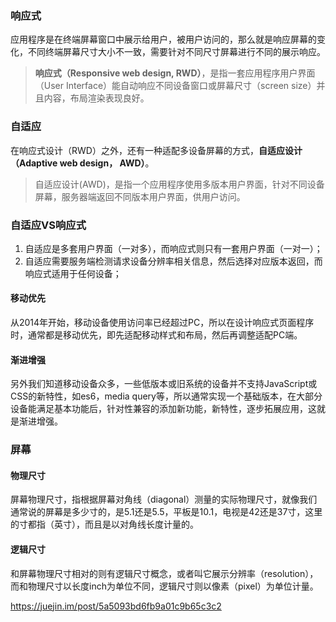 ### 响应式

应用程序是在终端屏幕窗口中展示给用户，被用户访问的，那么就是响应屏幕的变化，不同终端屏幕尺寸大小不一致，需要针对不同尺寸屏幕进行不同的展示响应。

> **响应式（Responsive web design, RWD）**，是指一套应用程序用户界面（User Interface）能自动响应不同设备窗口或屏幕尺寸（screen size）并且内容，布局渲染表现良好。

### 自适应

在响应式设计（RWD）之外，还有一种适配多设备屏幕的方式，**自适应设计（Adaptive web design， AWD）**。

> 自适应设计(AWD)，是指一个应用程序使用多版本用户界面，针对不同设备屏幕，服务器端返回不同版本用户界面，供用户访问。

### 自适应VS响应式

1. 自适应是多套用户界面（一对多），而响应式则只有一套用户界面（一对一）；
2. 自适应需要服务端检测请求设备分辨率相关信息，然后选择对应版本返回，而响应式适用于任何设备；

#### 移动优先

从2014年开始，移动设备使用访问率已经超过PC，所以在设计响应式页面程序时，通常都是移动优先，即先适配移动样式和布局，然后再调整适配PC端。

#### 渐进增强

另外我们知道移动设备众多，一些低版本或旧系统的设备并不支持JavaScript或CSS的新特性，如es6，media query等，所以通常实现一个基础版本，在大部分设备能满足基本功能后，针对性兼容的添加新功能，新特性，逐步拓展应用，这就是渐进增强。

### 屏幕

#### 物理尺寸

屏幕物理尺寸，指根据屏幕对角线（diagonal）测量的实际物理尺寸，就像我们通常说的屏幕是多少寸的，是5.1还是5.5，平板是10.1，电视是42还是37寸，这里的寸都指（英寸），而且是以对角线长度计量的。

#### 逻辑尺寸

和屏幕物理尺寸相对的则有逻辑尺寸概念，或者叫它展示分辨率（resolution），而和物理尺寸以长度inch为单位不同，逻辑尺寸则以像素（pixel）为单位计量。



https://juejin.im/post/5a5093bd6fb9a01c9b65c3c2